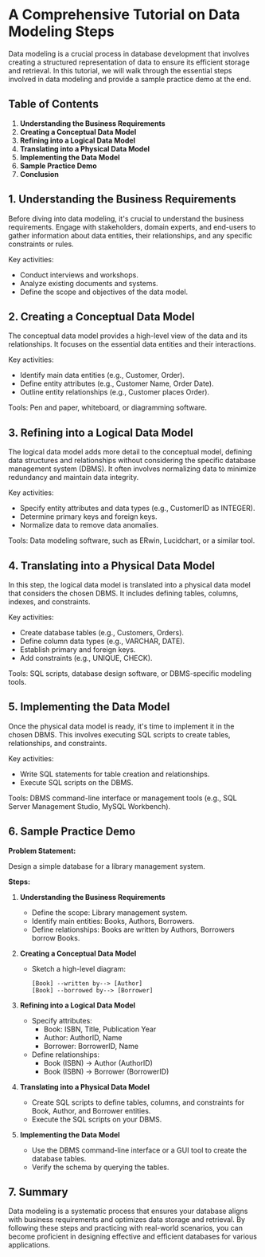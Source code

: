 # A Comprehensive Tutorial on Data Modeling Steps

Data modeling is a crucial process in database development that involves creating a structured representation of data to ensure its efficient storage and retrieval. In this tutorial, we will walk through the essential steps involved in data modeling and provide a sample practice demo at the end.

## Table of Contents

1. **Understanding the Business Requirements**
2. **Creating a Conceptual Data Model**
3. **Refining into a Logical Data Model**
4. **Translating into a Physical Data Model**
5. **Implementing the Data Model**
6. **Sample Practice Demo**
7. **Conclusion**

## 1. Understanding the Business Requirements

Before diving into data modeling, it's crucial to understand the business requirements. Engage with stakeholders, domain experts, and end-users to gather information about data entities, their relationships, and any specific constraints or rules.

Key activities:
- Conduct interviews and workshops.
- Analyze existing documents and systems.
- Define the scope and objectives of the data model.

## 2. Creating a Conceptual Data Model

The conceptual data model provides a high-level view of the data and its relationships. It focuses on the essential data entities and their interactions.

Key activities:
- Identify main data entities (e.g., Customer, Order).
- Define entity attributes (e.g., Customer Name, Order Date).
- Outline entity relationships (e.g., Customer places Order).

Tools: Pen and paper, whiteboard, or diagramming software.

## 3. Refining into a Logical Data Model

The logical data model adds more detail to the conceptual model, defining data structures and relationships without considering the specific database management system (DBMS). It often involves normalizing data to minimize redundancy and maintain data integrity.

Key activities:
- Specify entity attributes and data types (e.g., CustomerID as INTEGER).
- Determine primary keys and foreign keys.
- Normalize data to remove data anomalies.

Tools: Data modeling software, such as ERwin, Lucidchart, or a similar tool.

## 4. Translating into a Physical Data Model

In this step, the logical data model is translated into a physical data model that considers the chosen DBMS. It includes defining tables, columns, indexes, and constraints.

Key activities:
- Create database tables (e.g., Customers, Orders).
- Define column data types (e.g., VARCHAR, DATE).
- Establish primary and foreign keys.
- Add constraints (e.g., UNIQUE, CHECK).

Tools: SQL scripts, database design software, or DBMS-specific modeling tools.

## 5. Implementing the Data Model

Once the physical data model is ready, it's time to implement it in the chosen DBMS. This involves executing SQL scripts to create tables, relationships, and constraints.

Key activities:
- Write SQL statements for table creation and relationships.
- Execute SQL scripts on the DBMS.

Tools: DBMS command-line interface or management tools (e.g., SQL Server Management Studio, MySQL Workbench).

## 6. Sample Practice Demo

**Problem Statement:**

Design a simple database for a library management system.

**Steps:**

1. **Understanding the Business Requirements**
   - Define the scope: Library management system.
   - Identify main entities: Books, Authors, Borrowers.
   - Define relationships: Books are written by Authors, Borrowers borrow Books.

2. **Creating a Conceptual Data Model**
   - Sketch a high-level diagram:
     ```
     [Book] --written by--> [Author]
     [Book] --borrowed by--> [Borrower]
     ```

3. **Refining into a Logical Data Model**
   - Specify attributes:
     - Book: ISBN, Title, Publication Year
     - Author: AuthorID, Name
     - Borrower: BorrowerID, Name
   - Define relationships:
     - Book (ISBN) -> Author (AuthorID)
     - Book (ISBN) -> Borrower (BorrowerID)

4. **Translating into a Physical Data Model**
   - Create SQL scripts to define tables, columns, and constraints for Book, Author, and Borrower entities.
   - Execute the SQL scripts on your DBMS.

5. **Implementing the Data Model**
   - Use the DBMS command-line interface or a GUI tool to create the database tables.
   - Verify the schema by querying the tables.

## 7. Summary

Data modeling is a systematic process that ensures your database aligns with business requirements and optimizes data storage and retrieval. By following these steps and practicing with real-world scenarios, you can become proficient in designing effective and efficient databases for various applications.